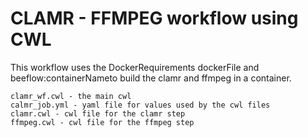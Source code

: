# CLAMR - FFMPEG workflow using CWL

This workflow uses the DockerRequirements dockerFile and beeflow:containerNameto build the clamr and ffmpeg in a container.

```
clamr_wf.cwl - the main cwl  
calmr_job.yml - yaml file for values used by the cwl files   
clamr.cwl - cwl file for the clamr step
ffmpeg.cwl - cwl file for the ffmpeg step
```



